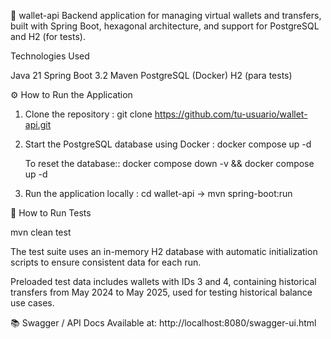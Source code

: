 📘 wallet-api
Backend application for managing virtual wallets and transfers, built with Spring Boot, hexagonal architecture, and support for PostgreSQL and H2 (for tests).

Technologies Used

Java 21
Spring Boot 3.2
Maven
PostgreSQL (Docker)
H2 (para tests)

⚙️ How to Run the Application
  1. Clone the repository : git clone https://github.com/tu-usuario/wallet-api.git

  2. Start the PostgreSQL database using Docker : docker compose up -d
   
     To reset the database:: docker compose down -v && docker compose up -d

  3. Run the application locally : cd wallet-api -> mvn spring-boot:run
 

   🧪 How to Run Tests

   mvn clean test
   
The test suite uses an in-memory H2 database with automatic initialization scripts to ensure consistent data for each run.

Preloaded test data includes wallets with IDs 3 and 4, containing historical transfers from May 2024 to May 2025, used for testing historical balance use cases.


📚 Swagger / API Docs
Available at: http://localhost:8080/swagger-ui.html
